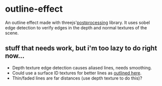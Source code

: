 # outline-effect

An outline effect made with threejs'[postprocessing](https://github.com/pmndrs/postprocessing) library. It uses sobel edge detection to verify edges in the depth and normal textures of the scene.

## stuff that needs work, but i'm too lazy to do right now...

* Depth texture edge detection causes aliased lines, needs smoothing.
* Could use a surface ID textures for better lines as [outlined here](https://omar-shehata.medium.com/better-outline-rendering-using-surface-ids-with-webgl-e13cdab1fd94).
* Thin/faded lines are far distances (use depth texture to do this)?